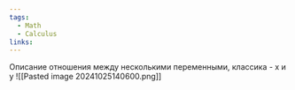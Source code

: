 ```yaml
---
tags:
  - Math
  - Calculus
links:
---
```

Описание отношения между несколькими переменными, классика - x и y
![[Pasted image 20241025140600.png]]